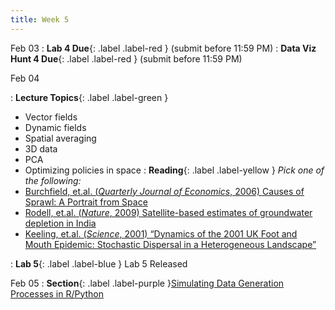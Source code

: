 ```yaml
---
title: Week 5
---
```


Feb 03
: **Lab 4 Due**{: .label .label-red } (submit before 11:59 PM)
: **Data Viz Hunt 4 Due**{: .label .label-red } (submit before 11:59 PM)

Feb 04

: **Lecture Topics**{: .label .label-green }
 - Vector fields
 - Dynamic fields
 - Spatial averaging
 - 3D data
 - PCA
 - Optimizing policies in space
: **Reading**{: .label .label-yellow }
*Pick one of the following:* 
 - [Burchfield, et.al. (*Quarterly Journal of Economics*, 2006) Causes of Sprawl: A Portrait from Space
][1]
 - [Rodell, et.al. (*Nature*, 2009) Satellite-based estimates of groundwater depletion in India][2]
 - [Keeling, et.al. (*Science*, 2001) “Dynamics of the 2001 UK Foot and Mouth Epidemic: Stochastic Dispersal in a Heterogeneous Landscape”
][3]

: **Lab 5**{: .label .label-blue } Lab 5 Released

Feb 05
: **Section**{: .label .label-purple }[Simulating Data Generation Processes in R/Python](#)

[1]: https://academic-oup-com.stanford.idm.oclc.org/qje/article/121/2/587/1884022
[2]: https://www-nature-com.stanford.idm.oclc.org/articles/nature08238
[3]: https://www-science-org.stanford.idm.oclc.org/doi/10.1126/science.1065973
